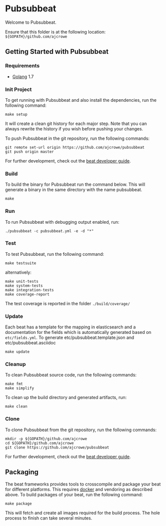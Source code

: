 # Pubsubbeat

Welcome to Pubsubbeat.

Ensure that this folder is at the following location:
`${GOPATH}/github.com/ajcrowe`

## Getting Started with Pubsubbeat

### Requirements

* [Golang](https://golang.org/dl/) 1.7

### Init Project
To get running with Pubsubbeat and also install the
dependencies, run the following command:

```
make setup
```

It will create a clean git history for each major step. Note that you can always rewrite the history if you wish before pushing your changes.

To push Pubsubbeat in the git repository, run the following commands:

```
git remote set-url origin https://github.com/ajcrowe/pubsubbeat
git push origin master
```

For further development, check out the [beat developer guide](https://www.elastic.co/guide/en/beats/libbeat/current/new-beat.html).

### Build

To build the binary for Pubsubbeat run the command below. This will generate a binary
in the same directory with the name pubsubbeat.

```
make
```


### Run

To run Pubsubbeat with debugging output enabled, run:

```
./pubsubbeat -c pubsubbeat.yml -e -d "*"
```


### Test

To test Pubsubbeat, run the following command:

```
make testsuite
```

alternatively:
```
make unit-tests
make system-tests
make integration-tests
make coverage-report
```

The test coverage is reported in the folder `./build/coverage/`

### Update

Each beat has a template for the mapping in elasticsearch and a documentation for the fields
which is automatically generated based on `etc/fields.yml`.
To generate etc/pubsubbeat.template.json and etc/pubsubbeat.asciidoc

```
make update
```


### Cleanup

To clean  Pubsubbeat source code, run the following commands:

```
make fmt
make simplify
```

To clean up the build directory and generated artifacts, run:

```
make clean
```


### Clone

To clone Pubsubbeat from the git repository, run the following commands:

```
mkdir -p ${GOPATH}/github.com/ajcrowe
cd ${GOPATH}/github.com/ajcrowe
git clone https://github.com/ajcrowe/pubsubbeat
```


For further development, check out the [beat developer guide](https://www.elastic.co/guide/en/beats/libbeat/current/new-beat.html).


## Packaging

The beat frameworks provides tools to crosscompile and package your beat for different platforms. This requires [docker](https://www.docker.com/) and vendoring as described above. To build packages of your beat, run the following command:

```
make package
```

This will fetch and create all images required for the build process. The hole process to finish can take several minutes.
